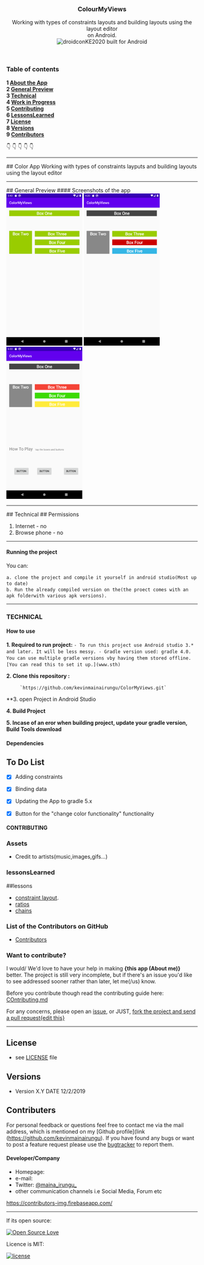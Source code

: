 <p align="center">
  <a href="https://github.com/kevinmainairungu/ColorMyViews">
  </a>
  <h3 align="center">ColourMyViews</h3>

  <p align="center">
    Working with types of constraints layouts and building layouts using the layout editor<br>
   on Android.
    <br>
     <img src="https://forthebadge.com/images/badges/built-for-android.svg" alt="droidconKE2020 built for Android">
    <br>
    </p>
</p>

<br>

### Table of contents

**1 [About the App](#about-the-app)**<br>
**2 [General Preview](#general-preview)**<br>
**3 [Technical](#technical)**<br>
**4 [Work in Progress](#work-in-progress)**<br>
**5 [Contributing](#contributing)**<br>
**6 [LessonsLearned](#lessons)**<br>
**7 [License](#license)**<br>
**8 [Versions](#versions)**<br>
**9 [Contributors](#contributers)**<br>

:point_down: :point_down: :point_down: :point_down: :point_down:


<hr>
## Color App
Working with types of constraints layputs and building layouts using the layout editor

<hr>
## General Preview
#### Screenshots of the app

<img src="screenshots/Screenshot_1587559429.png" width="200">
<img src="screenshots/Screenshot_1587561624.png" width="200">
<img src="screenshots/Screenshot_1587569637.png" width="200">


<hr>
## Technical
## Permissions

1. Internet - no
2. Browse phone - no

<hr>

#### Running the project
You can:

    a. clone the project and compile it yourself in android studio(Most up to date)
    b. Run the already compiled version on the(the proect comes with an apk folderwith various apk versions).

<hr>

### TECHNICAL

#### How to use

**1. Required to run project:**
       ` - To run this project use Android studio 3.* and later. It will be less messy.
         - Gradle version used: gradle 4.0. You can use multiple gradle versions vby having them stored offline. [You can read this to set it up.](www.sth)
        `

**2. Clone this repository :**
 
         `https://github.com/kevinmainairungu/ColorMyViews.git`
         
**3. open Project in Android Studio

**4. Build Project**

**5. Incase of an eror when building project, update your gradle version, Build Tools download**


#### Dependencies

## To Do List


- [x] Adding constraints
- [x] Binding data
- [x] Updating the App to gradle 5.x
- [X] Button for the "change color functionality" functionality



#### CONTRIBUTING
### Assets
* Credit to artists(music,images,gifs...)

### lessonsLearned
##lessons
* [constraint layout](classroom.udacity.com/courses/ud9012/lessons/4f6d781c-3803-4cb9-b08b-8b5bcc318d1c/concepts/6efde730-a337-4d8e-b295-659d116fe9b8).
* [ratios](https://developer.android.com/guide/practices/screens-distribution)
* [chains](https://developer.android.com/training/constraint-layout)
### List of the Contributors on GitHub
* [Contributors](https://github.com/kevinmainairungu/ColorMyViews/graphs/contributors)

### Want to contribute?
I would/ We'd love to have your help in making  **{this app (About me)}** better. The project is still very incomplete, but if there's an issue you'd like to see addressed sooner rather than later, let me(/us) know. 

Before you contribute though read the contributing guide here: [COntributing.md](https://github.com/YourUserNameHere/ColorMyViews/contributing.md)

For any concerns, please open an [issue](https://github.com/kevinmainairungu/AboutMe/issues), or JUST, [fork the project and send a pull request{edit this}](https://github.com/kevinmainairungu/ColorMyViews/pulls) 

<hr>

## License 
* see [LICENSE](https://github.com/kevinmainairungu/ColorMyViews/blob/master/LICENSE) file


## Versions 
* Version X.Y  DATE 12/2/2019



## Contributers
For personal feedback or questions feel free to contact me via the mail address, which is mentioned on my [Github profile](link (https://github.com/kevinmainairungu). If you have found any bugs or want to post a feature request please use the [bugtracker](https://github.com/kevinmainairungu/ColorMyViews/issues) to report them.


#### Developer/Company
* Homepage:  
* e-mail: 
* Twitter: [@maina_irungu_](https://twitter.com/maina_irungu_ "maina_irungu_")
* other communication channels i.e Social Media, Forum etc


https://contributors-img.firebaseapp.com/

<hr>

If its open source:

[![Open Source Love](https://badges.frapsoft.com/os/v2/open-source-200x33.png?v=103)](https://github.com/ellerbrock/open-source-badge/)  

Licence is MIT:

[![license](https://img.shields.io/github/license/mashape/apistatus.svg?style=for-the-badge)]()
